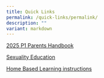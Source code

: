 ```yaml
---
title: Quick Links
permalink: /quick-links/permalink/
description: ""
variant: markdown
---
```


[2025 P1 Parents Handbook ](https://docs.google.com/document/d/10rT694-3b9nZTlSxFFujZ05QkdWK-zk2/edit?usp=sharing&ouid=102783106960314063229&rtpof=true&sd=true)

[Sexuality Education](/cce-experiences/sexuality-education/)

[Home Based Learning instructions](/homebasedlearninginstructions)

